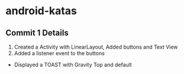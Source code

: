 # android-katas

## Commit 1 Details
1. Created a Activity with LinearLayout, Added buttons and Text View
2. Added a listener event to the buttons
* Displayed a TOAST with Gravity Top and default
